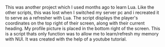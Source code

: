 This was another project which I used months ago to learn Lua. Like the other scripts, this was lost when I switched my server pc and i recreated it to serve as a refresher with Lua.
The script displays the player's coordinates on the top right of their screen, along with their current heading. My profile picture is placed in the bottom right of the screen.
This is a script thats only function was to allow me to learn/refresh my memory with NUI. It was created with the help of a youtube tutorial.
